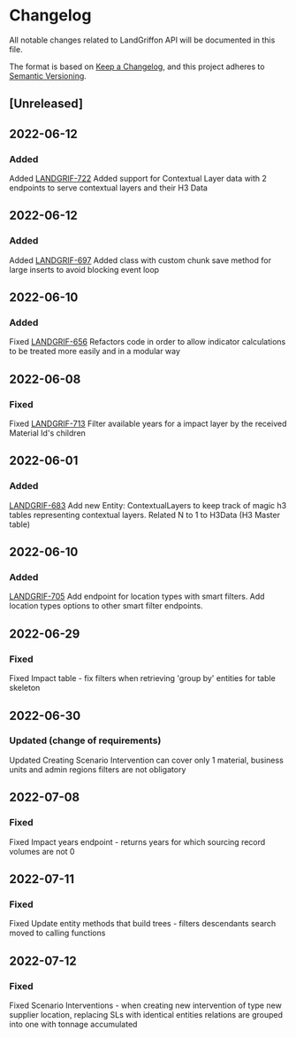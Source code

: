 # Changelog

All notable changes related to LandGriffon API will be documented in this file.

The format is based on [Keep a Changelog](https://keepachangelog.com/en/1.0.0/),
and this project adheres to [Semantic Versioning](https://semver.org/).

## [Unreleased]

##  2022-06-12
### Added
Added [LANDGRIF-722](https://vizzuality.atlassian.net/browse/LANDGRIF-722)
Added support for Contextual Layer data with 2 endpoints to serve contextual layers and their H3 Data

##  2022-06-12
### Added
Added [LANDGRIF-697](https://vizzuality.atlassian.net/browse/LANDGRIF-697)
Added class with custom chunk save method for large inserts to avoid blocking
event loop

##  2022-06-10
### Added
Fixed [LANDGRIF-656](https://vizzuality.atlassian.net/browse/LANDGRIF-656)
Refactors code in order to allow indicator calculations to be treated more easily and in a modular way


##  2022-06-08
### Fixed
Fixed [LANDGRIF-713](https://vizzuality.atlassian.net/browse/LANDGRIF-713)
Filter available years for a impact layer by the received Material Id's children



##  2022-06-01
### Added
[LANDGRIF-683](https://vizzuality.atlassian.net/browse/LANDGRIF-683)
Add new Entity: ContextualLayers to keep track of magic h3 tables representing 
contextual layers. Related N to 1 to H3Data (H3 Master table)

##  2022-06-10
### Added
[LANDGRIF-705](https://vizzuality.atlassian.net/browse/LANDGRIF-705)
Add endpoint for location types with smart filters. Add location types options to
other smart filter endpoints.

## 2022-06-29
### Fixed

Fixed 
Impact table - fix filters when retrieving 'group by' entities for table skeleton

## 2022-06-30

### Updated (change of requirements)

Updated
Creating Scenario Intervention can cover only 1 material, business units and admin regions filters are not obligatory

## 2022-07-08

### Fixed

Fixed
Impact years endpoint - returns years for which sourcing record volumes are not 0


## 2022-07-11

### Fixed

Fixed
Update entity methods that build trees - filters descendants search moved to calling functions

## 2022-07-12

### Fixed

Fixed
Scenario Interventions - when creating new intervention of type new supplier location, replacing SLs with identical entities relations 
are grouped into one with tonnage accumulated

